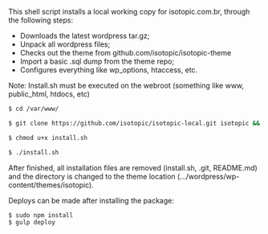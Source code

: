 This shell script installs a local working copy for isotopic.com.br, through the following steps:

- Downloads the latest wordpress tar.gz;
- Unpack all wordpress files;
- Checks out the theme from github.com/isotopic/isotopic-theme
- Import a basic .sql dump from the theme repo;
- Configures everything like wp_options, htaccess, etc.

Note: Install.sh must be executed on the webroot (something like www, public_html, htdocs, etc)


```sh
$ cd /var/www/

$ git clone https://github.com/isotopic/isotopic-local.git isotopic && cd isotopic

$ chmod u+x install.sh

$ ./install.sh
```

After finished, all installation files are removed (install.sh, .git, README.md) and the directory is changed to the theme location (.../wordpress/wp-content/themes/isotopic). 

Deploys can be made after installing the package:

```sh
$ sudo npm install
$ gulp deploy
```
